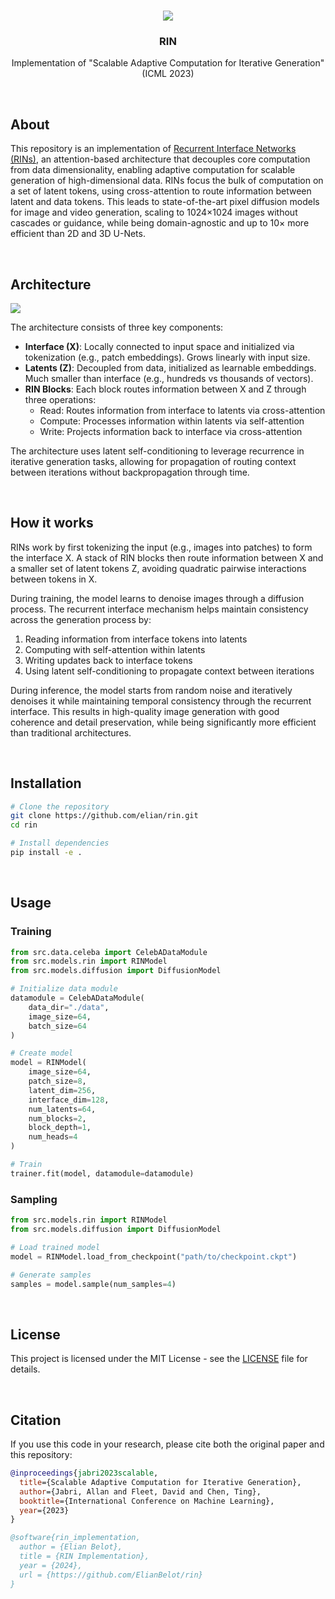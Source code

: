 <!--- Banner -->
<br />
<p align="center">
<a href="#"><img src="https://i.ibb.co/7pKLTjw/image.png"></a>
<h3 align="center">RIN</h3>
<p align="center">Implementation of "Scalable Adaptive Computation for Iterative Generation" (ICML 2023)</p>

<!--- About --><br />
## About

This repository is an implementation of [Recurrent Interface Networks (RINs)](https://arxiv.org/abs/2212.11972), an attention-based architecture that decouples core computation from data dimensionality, enabling adaptive computation for scalable generation of high-dimensional data. RINs focus the bulk of computation on a set of latent tokens, using cross-attention to route information between latent and data tokens. This leads to state-of-the-art pixel diffusion models for image and video generation, scaling to 1024×1024 images without cascades or guidance, while being domain-agnostic and up to 10× more efficient than 2D and 3D U-Nets.

<!--- Architecture --><br />
## Architecture
<a href="#"><img src="https://i.ibb.co/7pKLTjw/image.png"></a>

The architecture consists of three key components:

- **Interface (X)**: Locally connected to input space and initialized via tokenization (e.g., patch embeddings). Grows linearly with input size.
- **Latents (Z)**: Decoupled from data, initialized as learnable embeddings. Much smaller than interface (e.g., hundreds vs thousands of vectors).
- **RIN Blocks**: Each block routes information between X and Z through three operations:
  - Read: Routes information from interface to latents via cross-attention
  - Compute: Processes information within latents via self-attention
  - Write: Projects information back to interface via cross-attention

The architecture uses latent self-conditioning to leverage recurrence in iterative generation tasks, allowing for propagation of routing context between iterations without backpropagation through time.

<!--- How it works --><br />
## How it works

RINs work by first tokenizing the input (e.g., images into patches) to form the interface X. A stack of RIN blocks then route information between X and a smaller set of latent tokens Z, avoiding quadratic pairwise interactions between tokens in X.

During training, the model learns to denoise images through a diffusion process. The recurrent interface mechanism helps maintain consistency across the generation process by:
1. Reading information from interface tokens into latents
2. Computing with self-attention within latents
3. Writing updates back to interface tokens
4. Using latent self-conditioning to propagate context between iterations

During inference, the model starts from random noise and iteratively denoises it while maintaining temporal consistency through the recurrent interface. This results in high-quality image generation with good coherence and detail preservation, while being significantly more efficient than traditional architectures.

<!--- Installation --><br />
## Installation

```bash
# Clone the repository
git clone https://github.com/elian/rin.git
cd rin

# Install dependencies
pip install -e .
```

<!--- Usage --><br />
## Usage

### Training

```python
from src.data.celeba import CelebADataModule
from src.models.rin import RINModel
from src.models.diffusion import DiffusionModel

# Initialize data module
datamodule = CelebADataModule(
    data_dir="./data",
    image_size=64,
    batch_size=64
)

# Create model
model = RINModel(
    image_size=64,
    patch_size=8,
    latent_dim=256,
    interface_dim=128,
    num_latents=64,
    num_blocks=2,
    block_depth=1,
    num_heads=4
)

# Train
trainer.fit(model, datamodule=datamodule)
```

### Sampling

```python
from src.models.rin import RINModel
from src.models.diffusion import DiffusionModel

# Load trained model
model = RINModel.load_from_checkpoint("path/to/checkpoint.ckpt")

# Generate samples
samples = model.sample(num_samples=4)
```

<!--- License --><br />
## License

This project is licensed under the MIT License - see the [LICENSE](LICENSE) file for details.

<!--- Citation --><br />
## Citation

If you use this code in your research, please cite both the original paper and this repository:

```bibtex
@inproceedings{jabri2023scalable,
  title={Scalable Adaptive Computation for Iterative Generation},
  author={Jabri, Allan and Fleet, David and Chen, Ting},
  booktitle={International Conference on Machine Learning},
  year={2023}
}

@software{rin_implementation,
  author = {Elian Belot},
  title = {RIN Implementation},
  year = {2024},
  url = {https://github.com/ElianBelot/rin}
}
```
